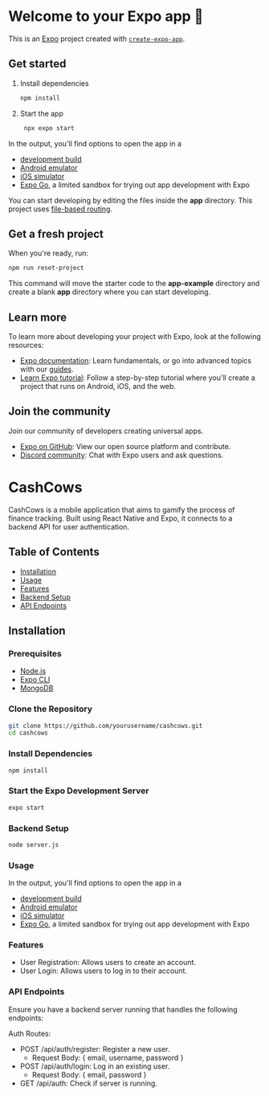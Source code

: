 # Welcome to your Expo app 👋

This is an [Expo](https://expo.dev) project created with [`create-expo-app`](https://www.npmjs.com/package/create-expo-app).

## Get started

1. Install dependencies

   ```bash
   npm install
   ```

2. Start the app

   ```bash
    npx expo start
   ```

In the output, you'll find options to open the app in a

- [development build](https://docs.expo.dev/develop/development-builds/introduction/)
- [Android emulator](https://docs.expo.dev/workflow/android-studio-emulator/)
- [iOS simulator](https://docs.expo.dev/workflow/ios-simulator/)
- [Expo Go](https://expo.dev/go), a limited sandbox for trying out app development with Expo

You can start developing by editing the files inside the **app** directory. This project uses [file-based routing](https://docs.expo.dev/router/introduction).

## Get a fresh project

When you're ready, run:

```bash
npm run reset-project
```

This command will move the starter code to the **app-example** directory and create a blank **app** directory where you can start developing.

## Learn more

To learn more about developing your project with Expo, look at the following resources:

- [Expo documentation](https://docs.expo.dev/): Learn fundamentals, or go into advanced topics with our [guides](https://docs.expo.dev/guides).
- [Learn Expo tutorial](https://docs.expo.dev/tutorial/introduction/): Follow a step-by-step tutorial where you'll create a project that runs on Android, iOS, and the web.

## Join the community

Join our community of developers creating universal apps.

- [Expo on GitHub](https://github.com/expo/expo): View our open source platform and contribute.
- [Discord community](https://chat.expo.dev): Chat with Expo users and ask questions.
# CashCows

CashCows is a mobile application that aims to gamify the process of finance tracking. Built using React Native and Expo, it connects to a backend API for user authentication.

## Table of Contents
- [Installation](#installation)
- [Usage](#usage)
- [Features](#features)
- [Backend Setup](#backend-setup)
- [API Endpoints](#api-endpoints)

## Installation

### Prerequisites
- [Node.js](https://nodejs.org/)
- [Expo CLI](https://docs.expo.dev/get-started/installation/)
- [MongoDB](https://www.mongodb.com/)

### Clone the Repository
```bash
git clone https://github.com/yourusername/cashcows.git
cd cashcows
```

### Install Dependencies 
```bash 
npm install
```

### Start the Expo Development Server 
```bash
expo start
```
### Backend Setup
```bash
node server.js
```
### Usage
In the output, you'll find options to open the app in a

- [development build](https://docs.expo.dev/develop/development-builds/introduction/)
- [Android emulator](https://docs.expo.dev/workflow/android-studio-emulator/)
- [iOS simulator](https://docs.expo.dev/workflow/ios-simulator/)
- [Expo Go](https://expo.dev/go), a limited sandbox for trying out app development with Expo

### Features 
- User Registration: Allows users to create an account.
- User Login: Allows users to log in to their account.

### API Endpoints 
Ensure you have a backend server running that handles the following endpoints:

Auth Routes:
- POST /api/auth/register: Register a new user.
   - Request Body: { email, username, password }
- POST /api/auth/login: Log in an existing user.
   - Request Body: { email, password }
- GET /api/auth: Check if server is running.
